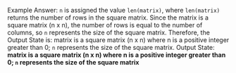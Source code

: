 Example Answer: 
`n` is assigned the value `len(matrix)`, where `len(matrix)` returns the number of rows in the square matrix. Since the matrix is a square matrix (n x n), the number of rows is equal to the number of columns, so `n` represents the size of the square matrix. Therefore, the Output State is: matrix is a square matrix (n x n) where n is a positive integer greater than 0; `n` represents the size of the square matrix.
Output State: **matrix is a square matrix (n x n) where n is a positive integer greater than 0; `n` represents the size of the square matrix**